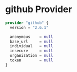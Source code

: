 # github Provider

[embedmd]:# (github.tf)
```tf
provider "github" {
  version = "2.6.1"

  anonymous    = null
  base_url     = null
  individual   = null
  insecure     = null
  organization = null
  token        = null
}
```
